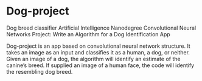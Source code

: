 # Dog-project
Dog breed classifier
Artificial Intelligence Nanodegree
Convolutional Neural Networks
Project: Write an Algorithm for a Dog Identification App


Dog-project is an app based on convolutional neural network structure. It takes an image as an input and classifies it as a human, 
a dog, or neither. 
Given an image of a dog, the algorithm will identify an estimate of the canine’s breed. If supplied an image of a human face, 
the code will identify the resembling dog breed. 
